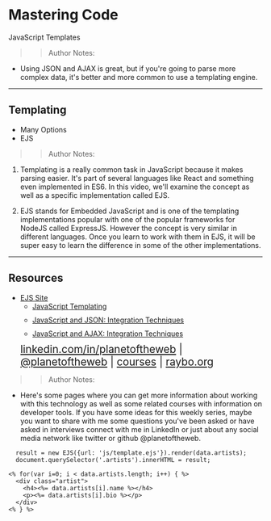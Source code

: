 <!-- .slide: data-state="title" -->

# Mastering Code
JavaScript Templates

>>Author Notes:
- Using JSON and AJAX is great, but if you're going to parse more complex data, it's better and more common to use a templating engine.

---

## Templating

<ul>
  <li class="fragment">Many Options</li>
  <li class="fragment">EJS</li>
</ul>

>>Author Notes:

1. Templating is a really common task in JavaScript because it makes parsing easier. It's part of several languages like React and something even implemented in ES6. In this video, we'll examine the concept as well as a specific implementation called EJS.

1. EJS stands for Embedded JavaScript and is one of the templating implementations popular with one of the popular frameworks for NodeJS called ExpressJS. However the concept is very similar in different languages. Once you learn to work with them in EJS, it will be super easy to learn the difference in some of the other implementations.

---

## Resources
<ul>
  <li><a href="http://www.embeddedjs.com/">EJS Site</a></li>
  <li style="list-style: none;">
    <ul>
      <li style="margin-bottom: 10px"><a href="https://www.linkedin.com/learning/javascript-templating/conditionals-and-loops?u=2125562">JavaScript Templating</a></li>
      <li style="margin-bottom: 10px"><a href="https://www.linkedin.com/learning/javascript-and-json-integration-techniques?u=2125562">JavaScript and JSON: Integration Techniques</a></li>
      <li style="margin-bottom: 10px"><a href="https://www.linkedin.com/learning/javascript-and-ajax-integration-techniques">JavaScript and AJAX: Integration Techniques</a></li>
    </ul>
  <li style="list-style: none; font-size: 1.3rem;"><a href="hhttps://www.linkedin.com/in/planetoftheweb">linkedin.com/in/planetoftheweb</a> | <a href="https://www.twitter.com/planetoftheweb">@planetoftheweb</a> | <a href="https://www.linkedin.com/learning/instructors/ray-villalobos">courses</a> | <a href="https://raybo.org">raybo.org</a></li>
</ul>

>> Author Notes:
- Here's some pages where you can get more information about working with this technology as well as some related courses with information on developer tools. If you have some ideas for this weekly series, maybe you want to share with me some questions you've been asked or have asked in interviews connect with me in LinkedIn or just about any social media network like twitter or github @planetoftheweb.

```
  result = new EJS({url: 'js/template.ejs'}).render(data.artists);
  document.querySelector('.artists').innerHTML = result;
```

```template.ejs
<% for(var i=0; i < data.artists.length; i++) { %>
  <div class="artist">
    <h4><%= data.artists[i].name %></h4>
    <p><%= data.artists[i].bio %></p>
  </div>
<% } %>
```